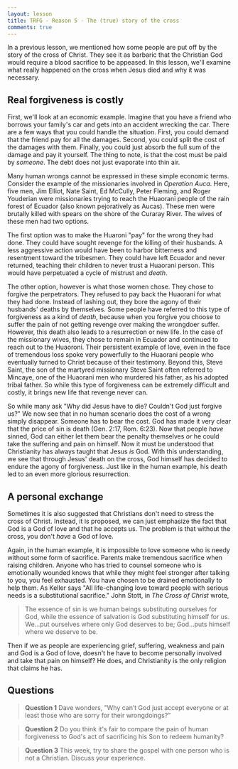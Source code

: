 ```yaml
---
layout: lesson
title: TRFG - Reason 5 - The (true) story of the cross
comments: true
---
```


In a previous lesson, we mentioned how some people are put off by the story of the cross of Christ. They see it as barbaric that the Christian God would require a blood sacrifice to be appeased. In this lesson, we'll examine what really happened on the cross when Jesus died and why it was necessary.

## Real forgiveness is costly

First, we'll look at an economic example. Imagine that you have a friend who borrows your family's car and gets into an accident wrecking the car. There are a few ways that you could handle the situation. First, you could demand that the friend pay for all the damages. Second, you could split the cost of the damages with them. Finally, you could just absorb the full sum of the damage and pay it yourself. The thing to note, is that the cost must be paid by _someone_. The debt does not just evaporate into thin air.

Many human wrongs cannot be expressed in these simple economic terms. Consider the example of the missionaries involved in _Operation Auca_. Here, five men, Jim Elliot, Nate Saint, Ed McCully, Peter Fleming, and Roger Youderian were missionaries trying to reach the Huaorani people of the rain forest of Ecuador (also known pejoratively as Aucas). These men were brutally killed with spears on the shore of the Curaray River. The wives of these men had two options.

The first option was to make the Huaroni "pay" for the wrong they had done. They could have sought revenge for the killing of their husbands. A less aggressive action would have been to harbor bitterness and resentment toward the tribesmen. They could have left Ecuador and never returned, teaching their children to never trust a Huaorani person. This would have perpetuated a cycle of mistrust and _death_.

The other option, however is what those women chose. They chose to forgive the perpetrators. They refused to pay back the Huaorani for what they had done. Instead of lashing out, they bore the agony of their husbands' deaths by themselves. Some people have referred to this type of forgiveness as a kind of _death_, because when you forgive you choose to suffer the pain of not getting revenge over making the wrongdoer suffer. However, this death also leads to a resurrection or new life. In the case of the missionary wives, they chose to remain in Ecuador and continued to reach out to the Huaoroni. Their persistent example of love, even in the face of tremendous loss spoke very powerfully to the Huaorani people who eventually turned to Christ because of their testimony. Beyond this, Steve Saint, the son of the martyred missionary Steve Saint often referred to Mincaye, one of the Huaorani men who murdered his father, as his adopted tribal father. So while this type of forgiveness can be extremely difficult and costly, it brings new life that revenge never can.

So while many ask "Why did Jesus have to die? Couldn't God just forgive us?" We now see that in no human scenario does the cost of a wrong simply disappear. Someone has to bear the cost. God has made it very clear that the price of sin is death (Gen. 2:17, Rom. 6:23). Now that people _have_ sinned, God can either let them bear the penalty themselves _or_ he could take the suffering and pain on himself. Now it must be understood that Christianity has always taught that Jesus _is_ God. With this understanding, we see that through Jesus' death on the cross, God himself has decided to endure the agony of forgiveness. Just like in the human example, his death led to an even more glorious resurrection.

## A personal exchange

Sometimes it is also suggested that Christians don't need to stress the cross of Christ. Instead, it is proposed, we can just emphasize the fact that God is a God of love and that he accepts us. The problem is that without the cross, you don't _have_ a God of love.

Again, in the human example, it is impossible to love someone who is needy without some form of sacrifice. Parents make tremendous sacrifice when raising children. Anyone who has tried to counsel someone who is emotionally wounded knows that while they might feel stronger after talking to you, you feel exhausted. You have chosen to be drained emotionally to help them. As Keller says "All life-changing love toward people with serious needs is a substitutional sacrifice." John Stott, in _The Cross of Christ_ wrote,

> The essence of sin is we human beings substituting ourselves for God, while the essence of salvation is God substituting himself for us. We...put ourselves where only God deserves to be; God...puts himself where we deserve to be.

Then if we as people are experiencing grief, suffering, weakness and pain and God is a God of love, doesn't he have to become personally involved and take that pain on himself? He does, and Christianity is the only religion that claims he has.


## Questions

> **Question 1** Dave wonders, "Why can’t God just accept everyone or at least those who are sorry for their wrongdoings?”

> **Question 2** Do you think it's fair to compare the pain of human forgiveness to God's act of sacrificing his Son to redeem humanity?

> **Question 3** This week, try to share the gospel with one person who is not a Christian. Discuss your experience.
